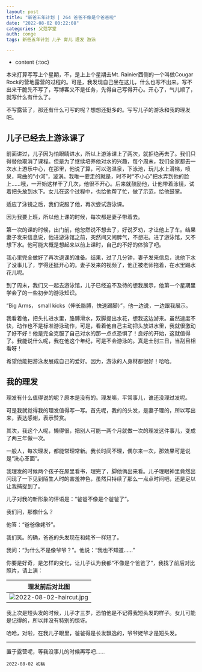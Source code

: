 ```yaml
---
layout: post
title: "新爸五年计划 | 264 爸爸不像是个爸爸啦"
date: "2022-08-02 00:22:08"
categories: 父范学堂
auth: conge
tags: 新爸五年计划 儿子 育儿 理发 游泳

---
```

* content
{:toc}

本来打算写写上个星期，不，是上上个星期去Mt. Rainier西侧的一个叫做Cougar Rock的营地露营的过程的。可是，我发现自己坐在这儿，什么也写不出来。写不出来干脆先不写了，写博客又不是任务，先得自己写得开心。开心了，气儿顺了，就写什么有什么了。

不写露营了，那还有什么可写的呢？想想还挺多的。写写儿子的游泳和我的理发吧。




## 儿子已经去上游泳课了

前面讲过，儿子因为怕眼睛进水，所以上游泳课上了两次，就拒绝再去了。我们只得替他取消了课程。但是为了继续培养他对水的兴趣，每个周末，我们全家都去一次水上游乐中心，在那里，他说了算，可以泡温泉，下泳池，玩儿水上滑梯，喷泉，弯曲的“小河”，漩涡。我唯一要走的就是，时不时“不小心”把水弄到他的脸上……哦，一开始这样干了几次，他很不开心。后来就鼓励他，让他带着泳镜，试着把头放到水下。女儿在这个过程中，也给他帮了忙，做了示范，给他鼓掌。

适应了泳镜之后，我们说服了他，再次尝试游泳课。

因为我要上班，所以他上课的时候，每次都是妻子带着去。

第一次的课的时候，出门前，他忽然说不想去了，好说歹劝，才让他上了车。结果妻子发来信息说，他进游泳馆之前，突然间又闹脾气，不想进。进了游泳馆，又不想下水。他可能大概是想起来以前上课时，自己的不好的体验了吧。

我心里完全做好了再次退课的准备。结果，过了几分钟，妻子发来信息，说他下水了没事儿了，学得还挺开心的。妻子发来的视频了，他正被老师拖着，在水里踢水花儿呢。

到了周末，我们又一起去游泳馆，儿子已经迫不及待的想我展示，他第一个星期里学会了的一些初步的游泳知识。

“Big Arms， small kicks（伸长胳膊，快速踢脚）”，他一边说，一边跟我展示。

我看着他，把头扎进水里，胳膊滑水，双脚提出水花，想我这边游来。虽然速度不快，动作也不是标准游泳动作，可是，看着他自己主动把头放进水里，我就很激动了好不好！他是完全克服了自己对水的那一点点恐惧了！良好的开始，这就值得了。我能说什么呢，我在他这个年纪，可是不会游泳的。真是士别三日，当刮目相看呀！

希望他能把游泳发展成自己的爱好。因为，游泳的人身材都很好！哈哈。

## 我的理发

理发有什么值得说的呢？原本是没有的。理发嘛，平常事儿，谁还没理过发呢。

可是我就觉得我的理发值得写一写。首先呢，我的的头发，是妻子理的，所以写出来，表达感谢，表示赞赏。

其次，我这个人呢，懒得很，把别人可能一两个月就做一次的理发这件事儿，变成了两三年做一次。

一般人，每次理发，都能常理常新。我长时间不理，偶尔来一次，那效果可是说是“洗心革面”。

我理发的时候两个孩子在屋里看书，理完了，脚他俩出来看。儿子理眼神里竟然出闪现了一下见到陌生人时的害羞神色，虽然只持续了那么一点点时间吧，还是足以让我捕捉到了。

儿子对我的新形象的评语是：“爸爸不像是个爸爸了”。

我们问，那像什么？

他答：“爸爸像姥爷”。

我们笑。的确，爸爸的头发现在和姥爷一样短了。

我问：“为什么不是像爷爷？”。他说：“我也不知道……”

你要是好奇，是怎样的变化，让儿子认为我都“不像是个爸爸了”，我找了前后对比照片，请上演：


|理发前后对比图|
|----|
| ![2022-08-02-haircut.jpg](https://s2.loli.net/2022/08/02/UiGdyoFxwetJ2Sn.jpg)|

我上次是短头发的时候，儿子才三岁，恐怕他是不记得我短头发的样子。女儿可能是记得的，所以并没有特别的惊讶。

哈哈，对啦，在我儿子眼里，爸爸得是长发飘逸的，爷爷姥爷才是短头发。

----

置于露营呢，等我没事儿的时候再写吧……


```
2022-08-02 初稿
```
